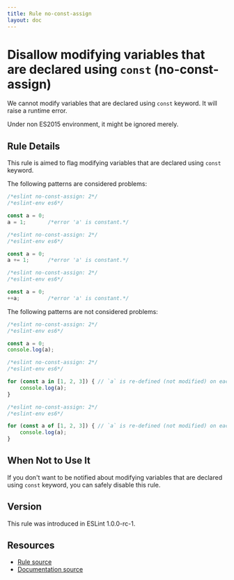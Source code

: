 ```yaml
---
title: Rule no-const-assign
layout: doc
---
```

<!-- Note: No pull requests accepted for this file. See README.md in the root directory for details. -->
# Disallow modifying variables that are declared using `const` (no-const-assign)

We cannot modify variables that are declared using `const` keyword.
It will raise a runtime error.

Under non ES2015 environment, it might be ignored merely.

## Rule Details

This rule is aimed to flag modifying variables that are declared using `const` keyword.

The following patterns are considered problems:

```js
/*eslint no-const-assign: 2*/
/*eslint-env es6*/

const a = 0;
a = 1;       /*error 'a' is constant.*/
```

```js
/*eslint no-const-assign: 2*/
/*eslint-env es6*/

const a = 0;
a += 1;      /*error 'a' is constant.*/
```

```js
/*eslint no-const-assign: 2*/
/*eslint-env es6*/

const a = 0;
++a;         /*error 'a' is constant.*/
```

The following patterns are not considered problems:

```js
/*eslint no-const-assign: 2*/
/*eslint-env es6*/

const a = 0;
console.log(a);
```

```js
/*eslint no-const-assign: 2*/
/*eslint-env es6*/

for (const a in [1, 2, 3]) { // `a` is re-defined (not modified) on each loop step.
    console.log(a);
}
```

```js
/*eslint no-const-assign: 2*/
/*eslint-env es6*/

for (const a of [1, 2, 3]) { // `a` is re-defined (not modified) on each loop step.
    console.log(a);
}
```

## When Not to Use It

If you don't want to be notified about modifying variables that are declared using `const` keyword, you can safely disable this rule.

## Version

This rule was introduced in ESLint 1.0.0-rc-1.

## Resources

* [Rule source](https://github.com/eslint/eslint/tree/master/lib/rules/no-const-assign.js)
* [Documentation source](https://github.com/eslint/eslint/tree/master/docs/rules/no-const-assign.md)
